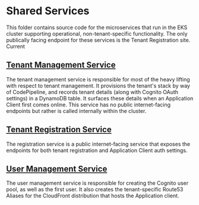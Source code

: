 # Shared Services

This folder contains source code for the microservices that run in the EKS cluster supporting operational, non-tenant-specific functionality. The only publically facing endpoint for these services is the Tenant Registration site. Current

## [Tenant Management Service](./tenant-management-service)

The tenant management service is responsible for most of the heavy lifting with respect to tenant management. It provisions the tenant's stack by way of CodePipeline, and records tenant details (along with Cognito OAuth settings) in a DynamoDB table. It surfaces these details when an Application Client first comes online. This service has no public internet-facing endpoints but rather is called internally within the cluster.

## [Tenant Registration Service](./tenant-registration-service)

The registration service is a public internet-facing service that exposes the endpoints for both tenant registration and Application Client auth settings.

## [User Management Service](./user-management-service)

The user management service is responsible for creating the Cognito user pool, as well as the first user. It also creates the tenant-specific Route53 Aliases for the CloudFront distribution that hosts the Application client.
